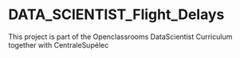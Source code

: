 # DATA_SCIENTIST_Flight_Delays
This project is part of the Openclassrooms DataScientist Curriculum together with CentraleSupélec
